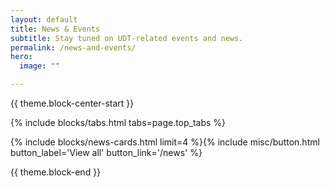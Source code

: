 ```yaml
---
layout: default
title: News & Events
subtitle: Stay tuned on UDT-related events and news.
permalink: /news-and-events/
hero:
  image: ""

---
```


{{ theme.block-center-start }}


{% include blocks/tabs.html  tabs=page.top_tabs %}

{% include blocks/news-cards.html limit=4 %}{% include misc/button.html button_label='View all' button_link='/news' %}

{{ theme.block-end }}

